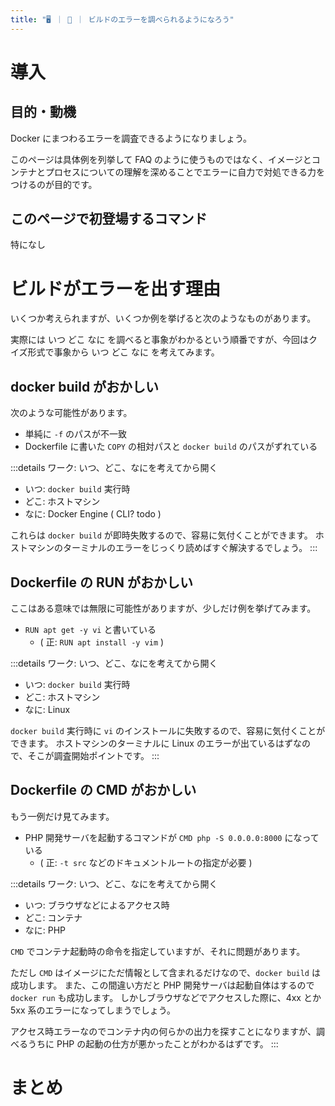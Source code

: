 ```yaml
---
title: "🖥️ ｜ 🐳 ｜ ビルドのエラーを調べられるようになろう"
---
```


# 導入
## 目的・動機
Docker にまつわるエラーを調査できるようになりましょう。

このページは具体例を列挙して FAQ のように使うものではなく、イメージとコンテナとプロセスについての理解を深めることでエラーに自力で対処できる力をつけるのが目的です。

## このページで初登場するコマンド
特になし

# ビルドがエラーを出す理由
いくつか考えられますが、いくつか例を挙げると次のようなものがあります。

実際には いつ どこ なに を調べると事象がわかるという順番ですが、今回はクイズ形式で事象から いつ どこ なに を考えてみます。

## docker build がおかしい
次のような可能性があります。

- 単純に `-f` のパスが不一致
- Dockerfile に書いた `COPY` の相対パスと `docker build` のパスがずれている

:::details ワーク: いつ、どこ、なにを考えてから開く
- いつ: `docker build` 実行時
- どこ: ホストマシン
- なに: Docker Engine ( CLI? todo )

これらは `docker build` が即時失敗するので、容易に気付くことができます。
ホストマシンのターミナルのエラーをじっくり読めばすぐ解決するでしょう。
:::

## Dockerfile の RUN がおかしい
ここはある意味では無限に可能性がありますが、少しだけ例を挙げてみます。

- `RUN apt get -y vi` と書いている
  - ( 正: `RUN apt install -y vim` )

:::details ワーク: いつ、どこ、なにを考えてから開く
- いつ: `docker build` 実行時
- どこ: ホストマシン
- なに: Linux
  
`docker build` 実行時に `vi` のインストールに失敗するので、容易に気付くことができます。
ホストマシンのターミナルに Linux のエラーが出ているはずなので、そこが調査開始ポイントです。
:::

## Dockerfile の CMD がおかしい
もう一例だけ見てみます。

- PHP 開発サーバを起動するコマンドが `CMD php -S 0.0.0.0:8000` になっている
  - ( 正: `-t src` などのドキュメントルートの指定が必要 )

:::details ワーク: いつ、どこ、なにを考えてから開く
- いつ: ブラウザなどによるアクセス時
- どこ: コンテナ
- なに: PHP

`CMD` でコンテナ起動時の命令を指定していますが、それに問題があります。

ただし `CMD` はイメージにただ情報として含まれるだけなので、`docker build` は成功します。
また、この間違い方だと PHP 開発サーバは起動自体はするので `docker run` も成功します。
しかしブラウザなどでアクセスした際に、4xx とか 5xx 系のエラーになってしまうでしょう。

アクセス時エラーなのでコンテナ内の何らかの出力を探すことになりますが、調べるうちに PHP の起動の仕方が悪かったことがわかるはずです。
:::

# まとめ
